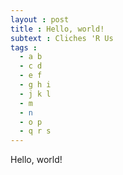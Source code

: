 ```yaml
---
layout : post
title : Hello, world!
subtext : Cliches 'R Us
tags :
  - a b
  - c d
  - e f
  - g h i
  - j k l
  - m
  - n
  - o p
  - q r s
---
```


Hello, world!